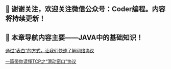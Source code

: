## :mega: 谢谢关注，欢迎关注微信公众号：Coder编程。内容将持续更新！ 
## :mega: 本章导航内容主要——JAVA中的基础知识！ 

[通过“表白”的方式，让我们快速了解网络协议](https://mp.weixin.qq.com/s?__biz=MzIwMTg3NzYyOA==&tempkey=MTAwMl9PRHUzR0w3aWVZRG9zcDV5UlJHbkE2aFFTbTF5MncwVGN2cS1qcmU4R2FSQTdTSFRZX1MxU3hFcnRvTHV3cS00MktpdlhxdnBrY2NJZjdLZjRDVTNod09ubU1zaWs2bktFSmgxTGJweHBGNlpQaFZsbUZQSWtXUEVtNXBZcHdmWUFZUUxyRWNON3lCc1lnaldfdkg1ZEVPMC0zVTJYeUw4WUl2aDlBfn4%3D&chksm=16e670272191f93100360a1997cb861862e453ed1caf18205c2b915aa3a130d3463680f58983#rd)

[一篇带你读懂TCP之“滑动窗口”协议 ](https://mp.weixin.qq.com/s?__biz=MzIwMTg3NzYyOA==&mid=2247483706&idx=1&sn=8eed9d160013bd8ed6203ad511711553&chksm=96e67029a191f93fdd1543af2bf06025397d9c3bd0f0692c7fe247ab9c139cd869d69ab05498&token=1104592742&lang=zh_CN#rd)